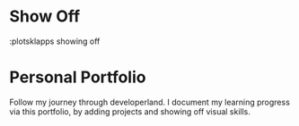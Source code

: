 # Show Off

:plotsklapps showing off

# Personal Portfolio

Follow my journey through developerland. I document my learning progress via this portfolio, by adding projects and showing off visual skills.
